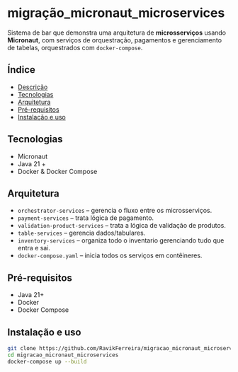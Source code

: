 # migração_micronaut_microservices

Sistema de bar que demonstra uma arquitetura de **microsserviços** usando **Micronaut**, com serviços de orquestração, pagamentos e gerenciamento de tabelas, orquestrados com `docker-compose`.

## Índice
- [Descrição](#descrição)
- [Tecnologias](#tecnologias)
- [Arquitetura](#arquitetura)
- [Pré-requisitos](#pré-requisitos)
- [Instalação e uso](#instalação-e-uso)

## Tecnologias
- Micronaut
- Java 21 +
- Docker & Docker Compose

## Arquitetura
- `orchestrator-services` – gerencia o fluxo entre os microsserviços.
- `payment-services` – trata lógica de pagamento.
- `validation-product-services` – trata a lógica de validação de produtos.
- `table-services` – gerencia dados/tabulares.
- `inventory-services` – organiza todo o inventario gerenciando tudo que entra e sai.
- `docker-compose.yaml` – inicia todos os serviços em contêineres.

## Pré-requisitos
- Java 21+
- Docker
- Docker Compose

## Instalação e uso
```bash
git clone https://github.com/RavikFerreira/migracao_micronaut_microservices.git
cd migracao_micronaut_microservices
docker-compose up --build
